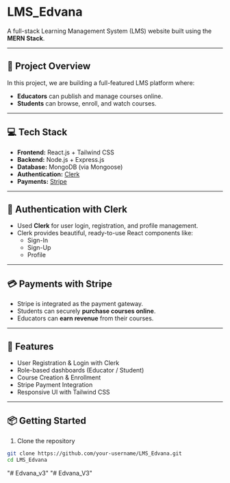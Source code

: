 # LMS_Edvana

A full-stack Learning Management System (LMS) website built using the **MERN Stack**.

---

## 🚀 Project Overview

In this project, we are building a full-featured LMS platform where:

- **Educators** can publish and manage courses online.
- **Students** can browse, enroll, and watch courses.

---

## 💻 Tech Stack

- **Frontend:** React.js + Tailwind CSS
- **Backend:** Node.js + Express.js
- **Database:** MongoDB (via Mongoose)
- **Authentication:** [Clerk](https://clerk.dev)
- **Payments:** [Stripe](https://stripe.com)

---

## 🔐 Authentication with Clerk

- Used **Clerk** for user login, registration, and profile management.
- Clerk provides beautiful, ready-to-use React components like:
  - Sign-In
  - Sign-Up
  - Profile

---

## 💳 Payments with Stripe

- Stripe is integrated as the payment gateway.
- Students can securely **purchase courses online**.
- Educators can **earn revenue** from their courses.

---

## 🧪 Features

- User Registration & Login with Clerk
- Role-based dashboards (Educator / Student)
- Course Creation & Enrollment
- Stripe Payment Integration
- Responsive UI with Tailwind CSS

---

## 📦 Getting Started

1. Clone the repository

```bash
git clone https://github.com/your-username/LMS_Edvana.git
cd LMS_Edvana
```
"# Edvana_v3" 
"# Edvana_V3" 
